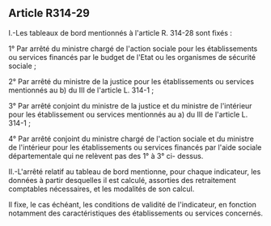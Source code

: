 ## Article R314-29

I.-Les tableaux de bord mentionnés à l'article R. 314-28 sont fixés :

1° Par arrêté du ministre chargé de l'action sociale pour les établissements ou services financés par le budget
de l'Etat ou les organismes de sécurité sociale ;

2° Par arrêté du ministre de la justice pour les établissements ou services mentionnés au b) du III de l'article
L. 314-1 ;

3° Par arrêté conjoint du ministre de la justice et du ministre de l'intérieur pour les établissement ou services
mentionnés au a) du III de l'article L. 314-1 ;

4° Par arrêté conjoint du ministre chargé de l'action sociale et du ministre de l'intérieur pour les
établissements ou services financés par l'aide sociale départementale qui ne relèvent pas des 1° à 3° ci-
dessus.

II.-L'arrêté relatif au tableau de bord mentionne, pour chaque indicateur, les données à partir desquelles il est
calculé, assorties des retraitement comptables nécessaires, et les modalités de son calcul.

Il fixe, le cas échéant, les conditions de validité de l'indicateur, en fonction notamment des caractéristiques
des établissements ou services concernés.

